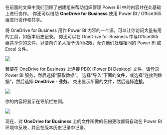 在前面的文章中我们回顾了创建组来帮助组织管理 Power BI 中的内容并在此基础上进行协作。 你还可以借助 **OneDrive for Business** 使用 Power BI / Office365 组进行协作和共享。

将 OneDrive for Business 用作 Power BI 内容的一个源，可以让你访问大量有用的工具，如版本历史记录。 你还可以在 OneDrive for Business 中与Office365 组共享你的文件，以便向许多人授予访问权限，允许他们处理相同的 Power BI 或 Excel 文件。

![](media/6-4a-integrate-onedrive-for-business/6-4a_1.png)

若要在 OneDrive for Business 上连接 PBIX (Power BI Desktop) 文件，请登录 Power BI 服务，然后选择“获取数据”。 选择“导入”下面的**文件**，或选择“连接到数据”，然后选择 **OneDrive - 业务**。 突出显示所需的文件，然后选择**连接**。

![](media/6-4a-integrate-onedrive-for-business/6-4a_2.png)

你的内容将显示在导航栏左侧。

![](media/6-4a-integrate-onedrive-for-business/6-4a_3.png)

现在，对 **OneDrive for Business** 上的文件所做的任何更改都将自动在 Power BI 环境中反映，并且在版本历史记录中记录。

